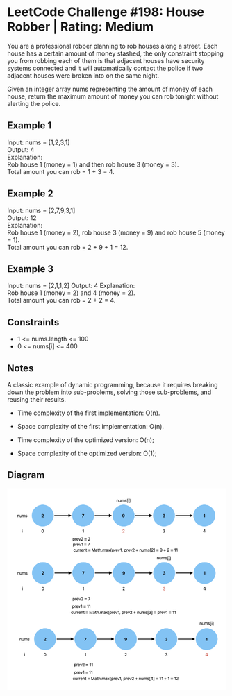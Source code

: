 # LeetCode Challenge #198: House Robber | Rating: Medium

You are a professional robber planning to rob houses along a street. Each house has a certain amount of money stashed, the only constraint stopping you from robbing each of them is that adjacent houses have security systems connected and it will automatically contact the police if two adjacent houses were broken into on the same night.

Given an integer array nums representing the amount of money of each house, return the maximum amount of money you can rob tonight without alerting the police.

## Example 1

Input: nums = [1,2,3,1]  
Output: 4  
Explanation:  
Rob house 1 (money = 1) and then rob house 3 (money = 3).  
Total amount you can rob = 1 + 3 = 4.

## Example 2

Input: nums = [2,7,9,3,1]  
Output: 12  
Explanation:  
Rob house 1 (money = 2), rob house 3 (money = 9) and rob house 5 (money = 1).  
Total amount you can rob = 2 + 9 + 1 = 12.

## Example 3

Input: nums = [2,1,1,2]
Output: 4
Explanation:  
Rob house 1 (money = 2) and 4 (money = 2).  
Total amount you can rob = 2 + 2 = 4.

## Constraints

- 1 <= nums.length <= 100
- 0 <= nums[i] <= 400

## Notes

A classic example of dynamic programming, because it requires breaking down the problem into sub-problems, solving those sub-problems, and reusing their results.

- Time complexity of the first implementation: O(n).
- Space complexity of the first implementation: O(n).

- Time complexity of the optimized version: O(n);
- Space complexity of the optimized version: O(1);

## Diagram

![Diagram of the algorithm](./house-robber-diagram.png)
